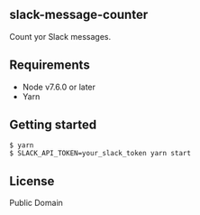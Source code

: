 slack-message-counter
---------------------

Count yor Slack messages.

## Requirements

- Node v7.6.0 or later
- Yarn

## Getting started

```
$ yarn
$ SLACK_API_TOKEN=your_slack_token yarn start
```

## License
Public Domain
